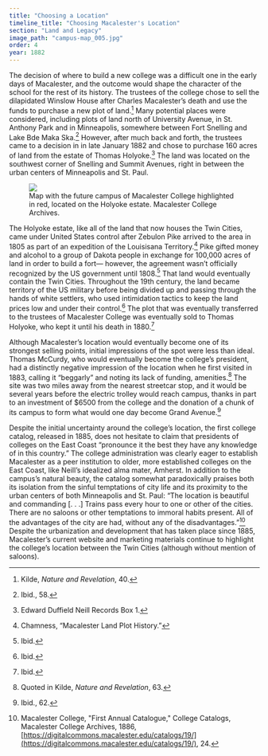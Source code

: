 ```yaml
---
title: "Choosing a Location"
timeline_title: "Choosing Macalester's Location"
section: "Land and Legacy"
image_path: "campus-map_005.jpg"
order: 4
year: 1882
---
```


The decision of where to build a new college was a difficult one in the early days of Macalester, and the outcome would shape the character of the school for the rest of its history. The trustees of the college chose to sell the dilapidated Winslow House after Charles Macalester’s death and use the funds to purchase a new plot of land.[^1] Many potential places were considered, including plots of land north of University Avenue, in St. Anthony Park and in Minneapolis, somewhere between Fort Snelling and Lake Bde Maka Ska.[^2] However, after much back and forth, the trustees came to a decision in in late January 1882 and chose to purchase 160 acres of land from the estate of Thomas Holyoke.[^3] The land was located on the southwest corner of Snelling and Summit Avenues, right in between the urban centers of Minneapolis and St. Paul. 

<figure>
   <img src="/mac-history/images/campus-map_005.jpg">
   <figcaption>
        Map with the future campus of Macalester College highlighted in red, located on the Holyoke estate. Macalester College Archives.
   </figcaption>
</figure>

The Holyoke estate, like all of the land that now houses the Twin Cities,  came under United States control after Zebulon Pike arrived to the area in 1805 as part of an expedition of the Louisisana Territory.[^4] Pike gifted money and alcohol to a group of Dakota people in exchange for 100,000 acres of land in order to build a fort— however, the agreement wasn’t officially recognized by the US government until 1808.[^5] That land would eventually contain the Twin Cities. Throughout the 19th century, the land became territory of the US military before being divided up and passing through the hands of white settlers, who used intimidation tactics to keep the land prices low and under their control.[^6] The plot that was eventually transferred to the trustees of Macalester College was eventually sold to Thomas Holyoke, who kept it until his death in 1880.[^7]

Although Macalester’s location would eventually become one of its strongest selling points, initial impressions of the spot were less than ideal. Thomas McCurdy, who would eventually become the college’s president, had a distinctly negative impression of the location when he first visited in 1883, calling it “beggarly” and noting its lack of funding, amenities.[^8] The site was two miles away from the nearest streetcar stop, and it would be several years before  the electric trolley would reach campus, thanks in part to an investment of $6500 from the college and the donation of a chunk of its campus to form what would one day become Grand Avenue.[^9] 

Despite the initial uncertainty around the college’s location, the first college catalog, released in 1885, does not hesitate to claim that presidents of colleges on the East Coast “pronounce it the best they have any knowledge of in this country.” The college administration was clearly eager to establish Macalester as a peer institution to older, more established colleges on the East Coast, like Neill’s idealized alma mater, Amherst. In addition to the campus’s natural beauty, the catalog somewhat paradoxically praises both its isolation from the sinful temptations of city life and its proximity to the urban centers of both Minneapolis and St. Paul: “The location is beautiful and commanding [. . .] Trains pass every hour to one or other of the cities. There are no saloons or other temptations to immoral habits present. All of the advantages of the city are had, without any of the disadvantages.”[^10] Despite the urbanization and development that has taken place since 1885, Macalester’s current website and marketing materials continue to highlight the college’s location between the Twin Cities (although without mention of saloons).


[^1]:
    Kilde, _Nature and Revelation_, 40.

[^2]:
     Ibid., 58.

[^3]:
     Edward Duffield Neill Records Box 1.

[^4]:
     Chamness, “Macalester Land Plot History.”

[^5]:
     Ibid.

[^6]:
     Ibid.

[^7]:
     Ibid.

[^8]:
     Quoted in Kilde, _Nature and Revelation_, 63.

[^9]:
     Ibid., 62.

[^10]:
     Macalester College, "First Annual Catalogue," College Catalogs, Macalester College Archives, 1886, [https://digitalcommons.macalester.edu/catalogs/19/](https://digitalcommons.macalester.edu/catalogs/19/), 24.
